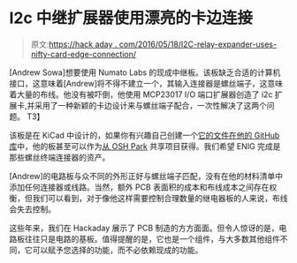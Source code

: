# I2c 中继扩展器使用漂亮的卡边连接

> 原文:[https://hack aday . com/2016/05/18/I2C-relay-expander-uses-nifty-card-edge-connection/](https://hackaday.com/2016/05/18/i2c-relay-expander-uses-nifty-card-edge-connection/)

[Andrew Sowa]想要使用 Numato Labs 的现成中继板。该板缺乏合适的计算机接口，这意味着[Andrew]将不得不建立一个，其输入连接器是螺丝端子，这意味着大量的布线。他没有被吓倒，他使用 MCP23017 I/O 端口扩展器创造了 i2c 扩展卡,并采用了一种新颖的卡边设计来与螺丝端子配合，一次性解决了这两个问题。
T3】

该板是在 KiCad 中设计的，如果你有兴趣自己创建一个[它的文件在他的 GitHub 库](https://github.com/Junes-PhD/FRM16_Relay_Module_I2C_Controller)中，他的板甚至可以作为[从 OSH Park](https://oshpark.com/shared_projects/YMBXgnZ5) 共享项目获得。我们希望 ENIG 完成是那些螺丝终端连接器的资产。

[Andrew]的电路板与众不同的外形正好与螺丝端子匹配，没有在他的材料清单中添加任何连接器或线路。当然，额外 PCB 表面积的成本和布线成本之间存在权衡，但我们可以看到，对于像他这样需要控制合理数量的继电器板的人来说，布线会失去控制。

这些年来，我们在 Hackaday 展示了 PCB 制造的方方面面。但令人惊讶的是，电路板往往只是电路的基板。值得提醒的是，它也是一个组件，与大多数其他组件不同，它可以赋予您选择的功能，而不必依赖现成的功能。